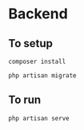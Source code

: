 # Backend

## To setup

```
composer install
```

```
php artisan migrate
```

## To run

```
php artisan serve